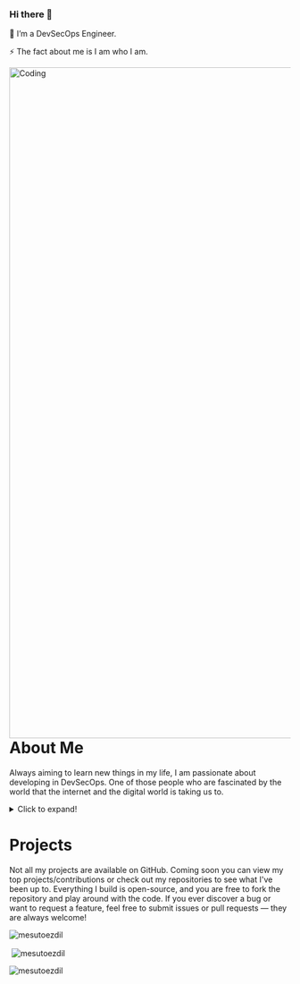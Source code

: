 ### Hi there 👋

🌱 I’m a DevSecOps Engineer.

⚡ The fact about me is I am who I am.

<img align="right" alt="Coding" width="1200" src="https://mir-s3-cdn-cf.behance.net/project_modules/disp/59303763700641.5ab98ff858d38.gif">

# **About Me**
Always aiming to learn new things in my life, I am passionate about developing in DevSecOps. One of those people who are fascinated by the world that the internet and the digital world is taking us to. 

<details>
          <summary>Click to expand!</summary>
          
          My Journey
          
.

</details>

# **Projects**
Not all my projects are available on GitHub. Coming soon you can view my top projects/contributions or check out my repositories to see what I've been up to. Everything I build is open-source, and you are free to fork the repository and play around with the code. If you ever discover a bug or want to request a feature, feel free to submit issues or pull requests — they are always welcome!


<p><img align="center" src="https://github-readme-streak-stats.herokuapp.com/?user=mesutoezdil&" alt="mesutoezdil" /></p>
<p>&nbsp;<img align="center" src="https://github-readme-stats.vercel.app/api?username=mesutoezdil&show_icons=true&locale=en" alt="mesutoezdil" /></p>
<p><img align="left" src="https://github-readme-stats.vercel.app/api/top-langs?username=mesutoezdil&show_icons=true&locale=en&layout=compact" alt="mesutoezdil" /></p>


<!--
https://rahuldkjain.github.io/gh-profile-readme-generator/
https://www.youtube.com/watch?v=G-EGDH50hGE&t=80s&ab_channel=RishavChanda
-->

